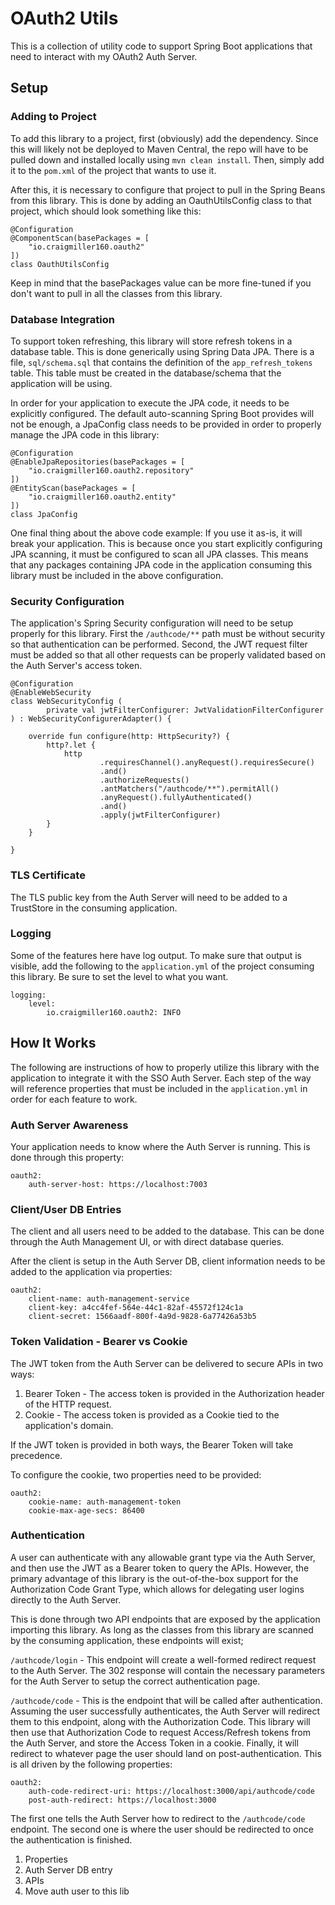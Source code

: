 # OAuth2 Utils

This is a collection of utility code to support Spring Boot applications that need to interact with my OAuth2 Auth Server.

## Setup

### Adding to Project

To add this library to a project, first (obviously) add the dependency. Since this will likely not be deployed to Maven Central, the repo will have to be pulled down and installed locally using `mvn clean install`. Then, simply add it to the `pom.xml` of the project that wants to use it.

After this, it is necessary to configure that project to pull in the Spring Beans from this library. This is done by adding an OauthUtilsConfig class to that project, which should look something like this:

```
@Configuration
@ComponentScan(basePackages = [
    "io.craigmiller160.oauth2"
])
class OauthUtilsConfig
```

Keep in mind that the basePackages value can be more fine-tuned if you don't want to pull in all the classes from this library.

### Database Integration

To support token refreshing, this library will store refresh tokens in a database table. This is done generically using Spring Data JPA. There is a file, `sql/schema.sql` that contains the definition of the `app_refresh_tokens` table. This table must be created in the database/schema that the application will be using.

In order for your application to execute the JPA code, it needs to be explicitly configured. The default auto-scanning Spring Boot provides will not be enough, a JpaConfig class needs to be provided in order to properly manage the JPA code in this library:

```
@Configuration
@EnableJpaRepositories(basePackages = [
    "io.craigmiller160.oauth2.repository"
])
@EntityScan(basePackages = [
    "io.craigmiller160.oauth2.entity"
])
class JpaConfig
```

One final thing about the above code example: If you use it as-is, it will break your application. This is because once you start explicitly configuring JPA scanning, it must be configured to scan all JPA classes. This means that any packages containing JPA code in the application consuming this library must be included in the above configuration.

### Security Configuration

The application's Spring Security configuration will need to be setup properly for this library. First the `/authcode/**` path must be without security so that authentication can be performed. Second, the JWT request filter must be added so that all other requests can be properly validated based on the Auth Server's access token.

```
@Configuration
@EnableWebSecurity
class WebSecurityConfig (
        private val jwtFilterConfigurer: JwtValidationFilterConfigurer
) : WebSecurityConfigurerAdapter() {

    override fun configure(http: HttpSecurity?) {
        http?.let {
            http
                    .requiresChannel().anyRequest().requiresSecure()
                    .and()
                    .authorizeRequests()
                    .antMatchers("/authcode/**").permitAll()
                    .anyRequest().fullyAuthenticated()
                    .and()
                    .apply(jwtFilterConfigurer)
        }
    }

}
```

### TLS Certificate

The TLS public key from the Auth Server will need to be added to a TrustStore in the consuming application.

### Logging

Some of the features here have log output. To make sure that output is visible, add the following to the `application.yml` of the project consuming this library. Be sure to set the level to what you want.
                                           
```
logging:
    level:
        io.craigmiller160.oauth2: INFO
```

## How It Works

The following are instructions of how to properly utilize this library with the application to integrate it with the SSO Auth Server. Each step of the way will reference properties that must be included in the `application.yml` in order for each feature to work.

### Auth Server Awareness

Your application needs to know where the Auth Server is running. This is done through this property:

```
oauth2:
    auth-server-host: https://localhost:7003
```

### Client/User DB Entries

The client and all users need to be added to the database. This can be done through the Auth Management UI, or with direct database queries.

After the client is setup in the Auth Server DB, client information needs to be added to the application via properties:

```
oauth2:
    client-name: auth-management-service
    client-key: a4cc4fef-564e-44c1-82af-45572f124c1a
    client-secret: 1566aadf-800f-4a9d-9828-6a77426a53b5
```

### Token Validation - Bearer vs Cookie

The JWT token from the Auth Server can be delivered to secure APIs in two ways:

1. Bearer Token - The access token is provided in the Authorization header of the HTTP request.
1. Cookie - The access token is provided as a Cookie tied to the application's domain.

If the JWT token is provided in both ways, the Bearer Token will take precedence.

To configure the cookie, two properties need to be provided:

```
oauth2:
    cookie-name: auth-management-token
    cookie-max-age-secs: 86400
```

### Authentication

A user can authenticate with any allowable grant type via the Auth Server, and then use the JWT as a Bearer token to query the APIs. However, the primary advantage of this library is the out-of-the-box support for the Authorization Code Grant Type, which allows for delegating user logins directly to the Auth Server.

This is done through two API endpoints that are exposed by the application importing this library. As long as the classes from this library are scanned by the consuming application, these endpoints will exist;

`/authcode/login` - This endpoint will create a well-formed redirect request to the Auth Server. The 302 response will contain the necessary parameters for the Auth Server to setup the correct authentication page.

`/authcode/code` - This is the endpoint that will be called after authentication. Assuming the user successfully authenticates, the Auth Server will redirect them to this endpoint, along with the Authorization Code. This library will then use that Authorization Code to request Access/Refresh tokens from the Auth Server, and store the Access Token in a cookie. Finally, it will redirect to  whatever page the user should land on post-authentication. This is all driven by the following properties:

```
oauth2:
    auth-code-redirect-uri: https://localhost:3000/api/authcode/code
    post-auth-redirect: https://localhost:3000
```

The first one tells the Auth Server how to redirect to the `/authcode/code` endpoint. The second one is where the user should be redirected to once the authentication is finished.

1. Properties
1. Auth Server DB entry
1. APIs
1. Move auth user to this lib
